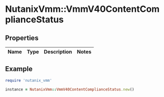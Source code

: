 # NutanixVmm::VmmV40ContentComplianceStatus

## Properties

| Name | Type | Description | Notes |
| ---- | ---- | ----------- | ----- |

## Example

```ruby
require 'nutanix_vmm'

instance = NutanixVmm::VmmV40ContentComplianceStatus.new()
```

